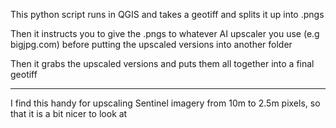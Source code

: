 This python script runs in QGIS and takes a geotiff and splits it up into .pngs

Then it instructs you to give the .pngs to whatever AI upscaler you use (e.g bigjpg.com) before putting the upscaled versions into another folder

Then it grabs the upscaled versions and puts them all together into a final geotiff

___________________________


I find this handy for upscaling Sentinel imagery from 10m to 2.5m pixels, so that it is a bit nicer to look at
